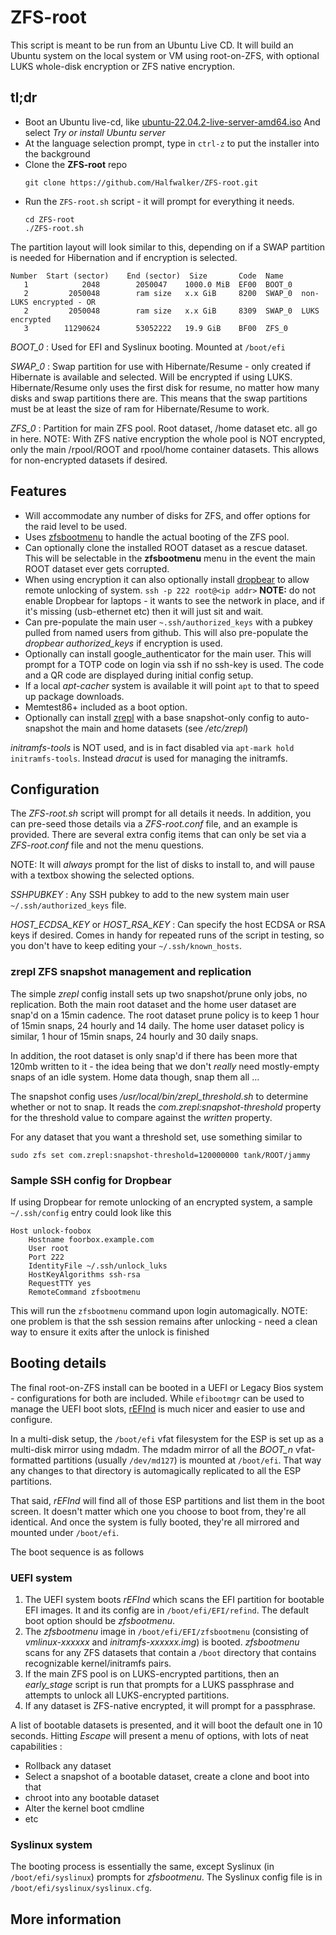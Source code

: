 # ZFS-root

This script is meant to be run from an Ubuntu Live CD.  It will build an Ubuntu system on the local system or VM using root-on-ZFS, with optional LUKS whole-disk encryption or ZFS native encryption.

## tl;dr

- Boot an Ubuntu live-cd, like [ubuntu-22.04.2-live-server-amd64.iso](https://releases.ubuntu.com/22.04.2/ubuntu-22.04.2-live-server-amd64.iso) And select *Try or install Ubuntu server*
- At the language selection prompt, type in `ctrl-z` to put the installer into the background
- Clone the **ZFS-root** repo
    ```
    git clone https://github.com/Halfwalker/ZFS-root.git
    ```
- Run the `ZFS-root.sh` script - it will prompt for everything it needs.
    ```
    cd ZFS-root
    ./ZFS-root.sh
    ```

The partition layout will look similar to this, depending on if a SWAP partition is needed for Hibernation and if encryption is selected.

```
Number  Start (sector)    End (sector)  Size       Code  Name
   1            2048        2050047    1000.0 MiB  EF00  BOOT_0
   2         2050048        ram size   x.x GiB     8200  SWAP_0  non-LUKS encrypted - OR
   2         2050048        ram size   x.x GiB     8309  SWAP_0  LUKS encrypted
   3        11290624        53052222   19.9 GiB    BF00  ZFS_0
```

*BOOT_0*
: Used for EFI and Syslinux booting.  Mounted at `/boot/efi`

*SWAP_0*
: Swap partition for use with Hibernate/Resume - only created if Hibernate is available and selected.  Will be encrypted if using LUKS.  Hibernate/Resume only uses the first disk for resume, no matter how many disks and swap partitions there are.  This means that the swap partitions must be at least the size of ram for Hibernate/Resume to work.

*ZFS_0*
: Partition for main ZFS pool.  Root dataset, /home dataset etc. all go in here.  NOTE: With ZFS native encryption the whole pool is NOT encrypted, only the main /rpool/ROOT and rpool/home container datasets.  This allows for non-encrypted datasets if desired.

## Features

* Will accommodate any number of disks for ZFS, and offer options for the raid level to be used.
* Uses [zfsbootmenu](https://github.com/zbm-dev/zfsbootmenu/) to handle the actual booting of the ZFS pool.
* Can optionally clone the installed ROOT dataset as a rescue dataset. This will be selectable in the **zfsbootmenu** menu in the event the main ROOT dataset ever gets corrupted.
* When using encryption it can also optionally install [dropbear](https://matt.ucc.asn.au/dropbear/dropbear.html) to allow remote unlocking of system. `ssh -p 222 root@<ip addr>`  **NOTE:** do not enable Dropbear for laptops - it wants to see the network in place, and if it's missing (usb-ethernet etc) then it will just sit and wait.
* Can pre-populate the main user `~.ssh/authorized_keys` with a pubkey pulled from named users from github.  This will also pre-populate the *dropbear* _authorized_keys_ if encryption is used.
* Optionally can install google_authenticator for the main user.  This will prompt for a TOTP code on login via ssh if no ssh-key is used.  The code and a QR code are displayed during initial config setup.
* If a local *apt-cacher* system is available it will point `apt` to that to speed up package downloads.
* Memtest86+ included as a boot option.
* Optionally can install [zrepl](https://zrepl.github.io/) with a base snapshot-only config to auto-snapshot the main and home datasets (see _/etc/zrepl_)

*initramfs-tools* is NOT used, and is in fact disabled via `apt-mark hold initramfs-tools`.  Instead *dracut* is used for managing the initramfs.

## Configuration

The *ZFS-root.sh* script will prompt for all details it needs.  In addition, you can pre-seed those details via a *ZFS-root.conf* file, and an example is provided.  There are several extra config items that can only be set via a *ZFS-root.conf* file and not the menu questions.

NOTE: It will _always_ prompt for the list of disks to install to, and will pause with a textbox showing the selected options.

*SSHPUBKEY*
: Any SSH pubkey to add to the new system main user `~/.ssh/authorized_keys` file.

*HOST_ECDSA_KEY* or *HOST_RSA_KEY*
: Can specify the host ECDSA or RSA keys if desired.  Comes in handy for repeated runs of the script in testing, so you don't have to keep editing your `~/.ssh/known_hosts`.

### zrepl ZFS snapshot management and replication

The simple *zrepl* config install sets up two snapshot/prune only jobs, no replication.  Both the main root dataset and the home user dataset are snap'd on a 15min cadence.  The root dataset prune policy is to keep 1 hour of 15min snaps, 24 hourly and 14 daily.  The home user dataset policy is similar, 1 hour of 15min snaps, 24 hourly and 30 daily snaps.

In addition, the root dataset is only snap'd if there has been more that 120mb written to it - the idea being that we don't _really_ need mostly-empty snaps of an idle system.  Home data though, snap them all ...

The snapshot config uses _/usr/local/bin/zrepl_threshold.sh_ to determine whether or not to snap.  It reads the *com.zrepl:snapshot-threshold* property for the threshold value to compare against the *written* property.

For any dataset that you want a threshold set, use something similar to

```
sudo zfs set com.zrepl:snapshot-threshold=120000000 tank/ROOT/jammy
```

### Sample SSH config for Dropbear

If using Dropbear for remote unlocking of an encrypted system, a sample `~/.ssh/config` entry could look like this

```
Host unlock-foobox
    Hostname foorbox.example.com
    User root
    Port 222
    IdentityFile ~/.ssh/unlock_luks
    HostKeyAlgorithms ssh-rsa
    RequestTTY yes
    RemoteCommand zfsbootmenu
```

This will run the `zfsbootmenu` command upon login automagically.  NOTE: one problem is that the ssh session remains after unlocking - need a clean way to ensure it exits after the unlock is finished

## Booting details

The final root-on-ZFS install can be booted in a UEFI or Legacy Bios system - configurations for both are included.  While `efibootmgr` can be used to manage the UEFI boot slots, [rEFInd](https://www.rodsbooks.com/refind/) is much nicer and easier to use and configure.

In a multi-disk setup, the `/boot/efi` vfat filesystem for the ESP is set up as a multi-disk mirror using mdadm.  The mdadm mirror of all the *BOOT_n* vfat-formatted partitions (usually `/dev/md127`) is mounted at `/boot/efi`.  That way any changes to that directory is automagically replicated to all the ESP partitions.

That said, _rEFInd_ will find all of those ESP partitions and list them in the boot screen.  It doesn't matter which one you choose to boot from, they're all identical.  And once the system is fully booted, they're all mirrored and mounted under `/boot/efi`.


The boot sequence is as follows

### UEFI system

1. The UEFI system boots *rEFInd* which scans the EFI partition for bootable EFI images.  It and its config are in `/boot/efi/EFI/refind`.  The default boot option should be *zfsbootmenu*.
2. The *zfsbootmenu* image in `/boot/efi/EFI/zfsbootmenu` (consisting of _vmlinux-xxxxxx_ and _initramfs-xxxxxx.img_) is booted.  *zfsbootmenu* scans for any ZFS datasets that contain a `/boot` directory that contains recognizable kernel/initramfs pairs.
3. If the main ZFS pool is on LUKS-encrypted partitions, then an _early_stage_ script is run that prompts for a LUKS passphrase and attempts to unlock all LUKS-encrypted partitions.
4. If any dataset is ZFS-native encrypted, it will prompt for a passphrase.

A list of bootable datasets is presented, and it will boot the default one in 10 seconds.  Hitting *Escape* will present a menu of options, with lots of neat capabilities :

* Rollback any dataset
* Select a snapshot of a bootable dataset, create a clone and boot into that
* chroot into any bootable dataset
* Alter the kernel boot cmdline
* etc

### Syslinux system

The booting process is essentially the same, except Syslinux (in `/boot/efi/syslinux`) prompts for *zfsbootmenu*.  The Syslinux config file is in `/boot/efi/syslinux/syslinux.cfg`.

## More information

